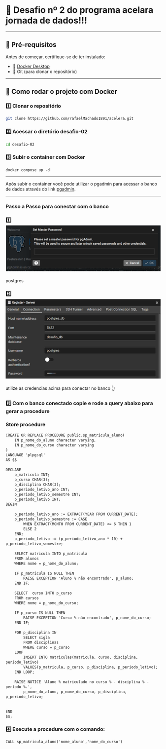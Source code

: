 # 🚀 Desafio nº 2 do programa acelara jornada de dados!!! 

---

## 📑 Pré-requisitos

Antes de começar, certifique-se de ter instalado:

- 🐳 [Docker Desktop](https://www.docker.com/products/docker-desktop/)
- 🧰 Git (para clonar o repositório)

---

## 🔧 Como rodar o projeto com Docker

### 1️⃣ Clonar o repositório

```bash
git clone https://github.com/rafaelMachado1891/acelera.git

```

### 2️⃣ Acessar o diretório desafio-02

``` bash
cd desafio-02

```
### 3️⃣ Subir o container com Docker

```
docker compose up -d
```
---

Após subir o container você pode utilizar o pgadmin para acessar o banco de dados através do link [pgadmin](http://localhost:5050/browser/).

---
### Passo a Passo para conectar com o banco

### 1️⃣ ![senha master para acesso ao banco](files/image-01.png)
postgres

### 2️⃣ ![credencias para acessar o banco](files/image-02.png)

utilize as credencias acima para conectar no banco 👆

### 3️⃣ Com o banco conectado copie e rode a query abaixo para gerar a procedure


### Store procedure
```
CREATE OR REPLACE PROCEDURE public.sp_matricula_aluno(
	IN p_nome_do_aluno character varying,
	IN p_nome_do_curso character varying
)
LANGUAGE 'plpgsql'
AS $$

DECLARE
	p_matricula INT;
	p_curso CHAR(3);
	p_disciplina CHAR(3);
	p_periodo_letivo_ano INT;
	p_periodo_letivo_semestre INT;
	p_periodo_letivo INT;
BEGIN

	p_periodo_letivo_ano := EXTRACT(YEAR FROM CURRENT_DATE);
	p_periodo_letivo_semestre := CASE 
		WHEN EXTRACT(MONTH FROM CURRENT_DATE) <= 6 THEN 1
		ELSE 2
	END;
	p_periodo_letivo := (p_periodo_letivo_ano * 10) + p_periodo_letivo_semestre;
	
	SELECT matricula INTO p_matricula
	FROM alunos
	WHERE nome = p_nome_do_aluno;

	IF p_matricula IS NULL THEN
		RAISE EXCEPTION 'Aluno % não encontrado', p_aluno;
	END IF;	

	SELECT  curso INTO p_curso
	FROM cursos
	WHERE nome = p_nome_do_curso;

	IF p_curso IS NULL THEN
		RAISE EXCEPTION 'Curso % não encontrado', p_nome_do_curso;
	END IF;

	FOR p_disciplina IN 
		SELECT sigla
		FROM disciplinas 
		WHERE curso = p_curso
	LOOP
		INSERT INTO matriculas(matricula, curso, disciplina, periodo_letivo)
		VALUES(p_matricula, p_curso, p_disciplina, p_periodo_letivo);
	END LOOP;

	RAISE NOTICE 'Aluno % matriculado no curso % - disciplina % - período %.',
        p_nome_do_aluno, p_nome_do_curso, p_disciplina, p_periodo_letivo;
		

END
$$;
```

### 4️⃣ Execute a procedure com o comando: 
```
CALL sp_matricula_aluno('nome_aluno','nome_do_curso')

```